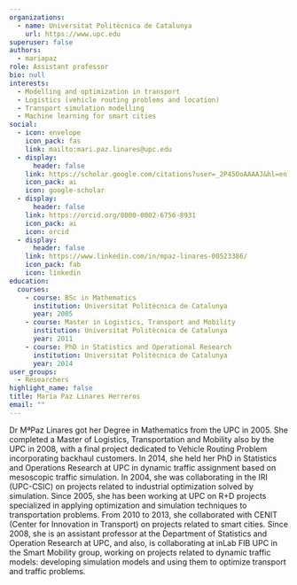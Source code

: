 ```yaml
---
organizations:
  - name: Universitat Politècnica de Catalunya
    url: https://www.upc.edu
superuser: false
authors:
  - mariapaz
role: Assistant professor
bio: null
interests:
  - Modelling and optimization in transport
  - Logistics (vehicle routing problems and location)
  - Transport simulation modelling
  - Machine learning for smart cities
social:
  - icon: envelope
    icon_pack: fas
    link: mailto:mari.paz.linares@upc.edu
  - display:
      header: false
    link: https://scholar.google.com/citations?user=_2P45OoAAAAJ&hl=en
    icon_pack: ai
    icon: google-scholar
  - display:
      header: false
    link: https://orcid.org/0000-0002-6756-8931
    icon_pack: ai
    icon: orcid
  - display:
      header: false
    link: https://www.linkedin.com/in/mpaz-linares-00523386/
    icon_pack: fab
    icon: linkedin
education:
  courses:
    - course: BSc in Mathematics
      institution: Universitat Politècnica de Catalunya
      year: 2005
    - course: Master in Logistics, Transport and Mobility
      institution: Universitat Politècnica de Catalunya
      year: 2011
    - course: PhD in Statistics and Operational Research
      institution: Universitat Politècnica de Catalunya
      year: 2014
user_groups:
  - Researchers
highlight_name: false
title: María Paz Linares Herreros
email: ""
---
```

Dr MªPaz Linares got her Degree in Mathematics from the UPC in 2005. She completed a Master of Logistics, Transportation and Mobility also by the UPC in 2008, with a final project dedicated to Vehicle Routing Problem incorporating backhaul customers. In 2014, she held her PhD in Statistics and Operations Research at UPC in dynamic traffic assignment based on mesoscopic traffic simulation.
In 2004, she was collaborating in the IRI (UPC-CSIC) on projects related to industrial optimization solved by simulation. Since 2005, she has been working at UPC on R+D projects specialized in applying optimization and simulation techniques to transportation problems. From 2010 to 2013, she collaborated with CENIT (Center for Innovation in Transport)  on projects related to smart cities.
Since 2008, she is an assistant professor at the Department of Statistics and Operation Research at UPC, and also, is collaborating at inLab FIB UPC in the Smart Mobility group, working on projects related to dynamic traffic models: developing simulation models and using them to optimize transport and traffic problems.